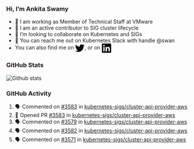 ### Hi, I’m Ankita Swamy

- 💼 I am working as Member of Technical Staff at VMware
- 👀 I am an active contributor to SIG cluster lifecycle 
- 💞️ I’m looking to collaborate on Kubernetes and SIGs
- 💬 You can reach me out on Kubernetes Slack with handle @swan
- You can also find me on <a href="https://twitter.com/SwamyAnkita" target="blank"><img align="center" src="https://raw.githubusercontent.com/Ankitasw/Ankitasw/master/svg/twitter.svg" alt="Ankitasw" height="25" width="25" color="#1DA1f2" /></a>, or on <a href="https://www.linkedin.com/in/Ankitaswamy/" target="blank"><img align="center" src="https://raw.githubusercontent.com/Ankitasw/Ankitasw/master/svg/linkedin.svg" alt="Ankitasw" height="25" width="25" /></a>

### GitHub Stats
![Github stats](https://github-readme-stats.vercel.app/api?username=Ankitasw&count_private=true&show_icons=true&theme=tokyonight)

### GitHub Activity 
<!--START_SECTION:activity-->
1. 🗣 Commented on [#3583](https://github.com/kubernetes-sigs/cluster-api-provider-aws/issues/3583) in [kubernetes-sigs/cluster-api-provider-aws](https://github.com/kubernetes-sigs/cluster-api-provider-aws)
2. 💪 Opened PR [#3583](https://github.com/kubernetes-sigs/cluster-api-provider-aws/pull/3583) in [kubernetes-sigs/cluster-api-provider-aws](https://github.com/kubernetes-sigs/cluster-api-provider-aws)
3. 🗣 Commented on [#3579](https://github.com/kubernetes-sigs/cluster-api-provider-aws/issues/3579) in [kubernetes-sigs/cluster-api-provider-aws](https://github.com/kubernetes-sigs/cluster-api-provider-aws)
4. 🗣 Commented on [#3582](https://github.com/kubernetes-sigs/cluster-api-provider-aws/issues/3582) in [kubernetes-sigs/cluster-api-provider-aws](https://github.com/kubernetes-sigs/cluster-api-provider-aws)
5. 🗣 Commented on [#3571](https://github.com/kubernetes-sigs/cluster-api-provider-aws/issues/3571) in [kubernetes-sigs/cluster-api-provider-aws](https://github.com/kubernetes-sigs/cluster-api-provider-aws)
<!--END_SECTION:activity-->
